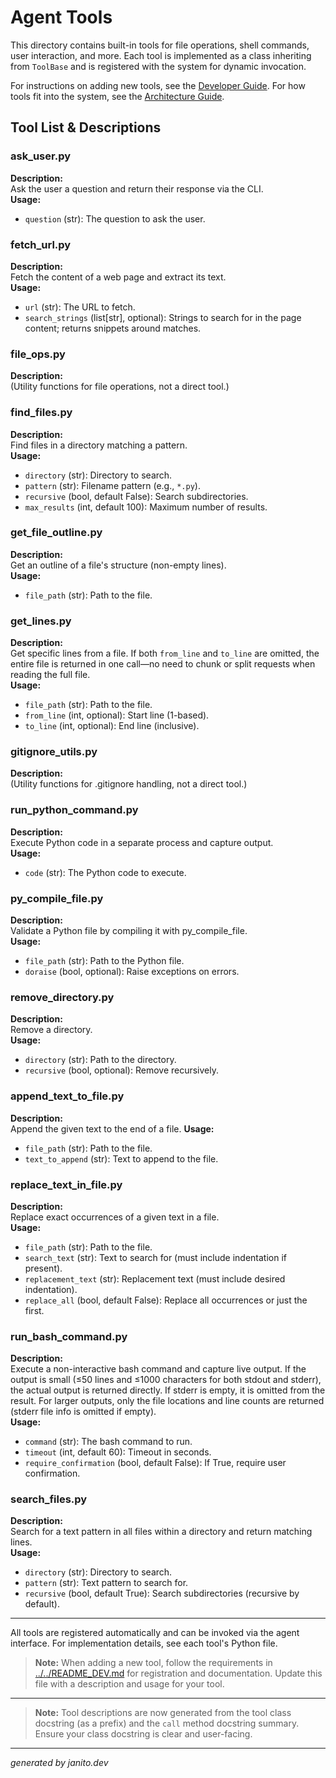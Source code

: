 # Agent Tools

This directory contains built-in tools for file operations, shell commands, user interaction, and more. Each tool is implemented as a class inheriting from `ToolBase` and is registered with the system for dynamic invocation.

For instructions on adding new tools, see the [Developer Guide](../../../docs/README_DEV.md).
For how tools fit into the system, see the [Architecture Guide](../../../docs/ARCHITECTURE.md).

## Tool List & Descriptions

### ask_user.py
**Description:**  
Ask the user a question and return their response via the CLI.  
**Usage:**  
- `question` (str): The question to ask the user.

### fetch_url.py
**Description:**  
Fetch the content of a web page and extract its text.  
**Usage:**  
- `url` (str): The URL to fetch.  
- `search_strings` (list[str], optional): Strings to search for in the page content; returns snippets around matches.

### file_ops.py
**Description:**  
(Utility functions for file operations, not a direct tool.)

### find_files.py
**Description:**  
Find files in a directory matching a pattern.  
**Usage:**  
- `directory` (str): Directory to search.  
- `pattern` (str): Filename pattern (e.g., `*.py`).  
- `recursive` (bool, default False): Search subdirectories.  
- `max_results` (int, default 100): Maximum number of results.

### get_file_outline.py
**Description:**  
Get an outline of a file's structure (non-empty lines).  
**Usage:**  
- `file_path` (str): Path to the file.

### get_lines.py
**Description:**  
Get specific lines from a file. If both `from_line` and `to_line` are omitted, the entire file is returned in one call—no need to chunk or split requests when reading the full file.  
**Usage:**  
- `file_path` (str): Path to the file.  
- `from_line` (int, optional): Start line (1-based).  
- `to_line` (int, optional): End line (inclusive).

### gitignore_utils.py
**Description:**  
(Utility functions for .gitignore handling, not a direct tool.)

### run_python_command.py
**Description:**  
Execute Python code in a separate process and capture output.  
**Usage:**  
- `code` (str): The Python code to execute.

### py_compile_file.py
**Description:**  
Validate a Python file by compiling it with py_compile_file.  
**Usage:**  
- `file_path` (str): Path to the Python file.  
- `doraise` (bool, optional): Raise exceptions on errors.

### remove_directory.py
**Description:**  
Remove a directory.  
**Usage:**  
- `directory` (str): Path to the directory.  
- `recursive` (bool, optional): Remove recursively.

### append_text_to_file.py
**Description:**  
Append the given text to the end of a file.
**Usage:**  
- `file_path` (str): Path to the file.  
- `text_to_append` (str): Text to append to the file.

### replace_text_in_file.py
**Description:**  
Replace exact occurrences of a given text in a file.  
**Usage:**  
- `file_path` (str): Path to the file.  
- `search_text` (str): Text to search for (must include indentation if present).  
- `replacement_text` (str): Replacement text (must include desired indentation).  
- `replace_all` (bool, default False): Replace all occurrences or just the first.

### run_bash_command.py
**Description:**  
Execute a non-interactive bash command and capture live output. If the output is small (≤50 lines and ≤1000 characters for both stdout and stderr), the actual output is returned directly. If stderr is empty, it is omitted from the result. For larger outputs, only the file locations and line counts are returned (stderr file info is omitted if empty).  
**Usage:**  
- `command` (str): The bash command to run.  
- `timeout` (int, default 60): Timeout in seconds.  
- `require_confirmation` (bool, default False): If True, require user confirmation.

### search_files.py
**Description:**  
Search for a text pattern in all files within a directory and return matching lines.  
**Usage:**  
- `directory` (str): Directory to search.  
- `pattern` (str): Text pattern to search for.
- `recursive` (bool, default True): Search subdirectories (recursive by default).

---

All tools are registered automatically and can be invoked via the agent interface. For implementation details, see each tool's Python file.

> **Note:** When adding a new tool, follow the requirements in [../../README_DEV.md](../../README_DEV.md) for registration and documentation. Update this file with a description and usage for your tool.

---

> **Note:** Tool descriptions are now generated from the tool class docstring (as a prefix) and the `call` method docstring summary. Ensure your class docstring is clear and user-facing.

---
_generated by janito.dev_